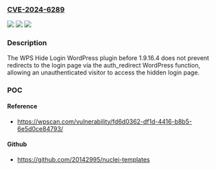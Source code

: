 ### [CVE-2024-6289](https://cve.mitre.org/cgi-bin/cvename.cgi?name=CVE-2024-6289)
![](https://img.shields.io/static/v1?label=Product&message=WPS%20Hide%20Login&color=blue)
![](https://img.shields.io/static/v1?label=Version&message=0%3C%201.9.16.4%20&color=brighgreen)
![](https://img.shields.io/static/v1?label=Vulnerability&message=CWE-200%20Information%20Exposure&color=brighgreen)

### Description

The WPS Hide Login WordPress plugin before 1.9.16.4 does not prevent redirects to the login page via the auth_redirect WordPress function, allowing an unauthenticated visitor to access the hidden login page.

### POC

#### Reference
- https://wpscan.com/vulnerability/fd6d0362-df1d-4416-b8b5-6e5d0ce84793/

#### Github
- https://github.com/20142995/nuclei-templates

